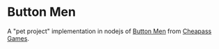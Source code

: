 Button Men
==========

A "pet project" implementation in nodejs of [Button Men](http://www.cheapass.com/node/39) from [Cheapass Games](http://www.cheapass.com/).



